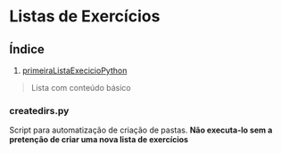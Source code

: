 Listas de Exercícios
====================

## Índice
1. [primeiraListaExecicioPython](https://github.com/PythonsGirlsGuaratingueta/material/blob/master/lista%20de%20exercicios/primeira_lista_exercicio/primeiraListaExecicioPython.pdf)
> Lista com conteúdo básico

### createdirs.py
Script para automatização de criação de pastas. **Não executa-lo sem a pretenção de criar uma nova lista de exercícios**
